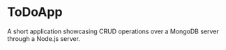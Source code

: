 # ToDoApp
A short application showcasing CRUD operations over a MongoDB server through a Node.js server.
